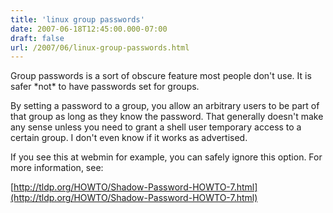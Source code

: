 ```yaml
---
title: 'linux group passwords'
date: 2007-06-18T12:45:00.000-07:00
draft: false
url: /2007/06/linux-group-passwords.html
---
```


Group passwords is a sort of obscure feature most people don't use. It is safer \*not\* to have passwords set for groups.

  

By setting a password to a group, you allow an arbitrary users to be part of that group as long as they know the password. That generally doesn't make any sense unless you need to grant a shell user temporary access to a certain group. I don't even know if it works as advertised.

  

If you see this at webmin for example, you can safely ignore this option. For more information, see:

  

[http://tldp.org/HOWTO/Shadow-Password-HOWTO-7.html](http://tldp.org/HOWTO/Shadow-Password-HOWTO-7.html)
